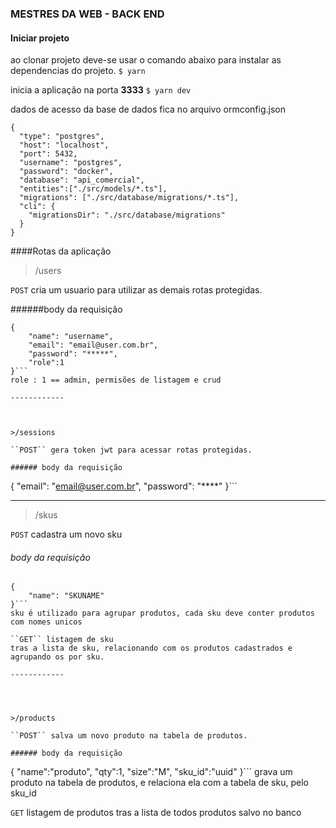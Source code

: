 ### MESTRES DA WEB - BACK END

#### Iniciar projeto
ao clonar projeto deve-se usar o comando abaixo para instalar as dependencias do projeto.
`$ yarn`

inicia a aplicação na porta **3333**
`$ yarn dev`

dados de acesso da base de dados fica no arquivo ormconfig.json
```
{
  "type": "postgres",
  "host": "localhost",
  "port": 5432,
  "username": "postgres",
  "password": "docker",
  "database": "api_comercial",
  "entities":["./src/models/*.ts"],
  "migrations": ["./src/database/migrations/*.ts"],
  "cli": {
    "migrationsDir": "./src/database/migrations"
  }
}
```
####Rotas da aplicação
>/users

``POST`` cria um usuario para utilizar as demais rotas protegidas.

######body da requisição
```
{
	"name": "username",
	"email": "email@user.com.br",
	"password": "*****",
	"role":1
}```
role : 1 == admin, permisões de listagem e crud

------------



>/sessions

``POST`` gera token jwt para acessar rotas protegidas.

###### body da requisição
```
{
	"email": "email@user.com.br",
	"password": "****"
}```

------------
>/skus

``POST`` cadastra um novo sku

###### body da requisição
```
{
	"name": "SKUNAME"
}```
sku é utilizado para agrupar produtos, cada sku deve conter produtos com nomes unicos

``GET`` listagem de sku
tras a lista de sku, relacionando com os produtos cadastrados e agrupando os por sku.

------------




>/products

``POST`` salva um novo produto na tabela de produtos.

###### body da requisição
```
{
	"name":"produto",
	"qty":1,
	"size":"M",
	"sku_id":"uuid"
}```
grava um produto na tabela de produtos, e relaciona ela com a tabela de sku, pelo sku_id

``GET`` listagem de produtos
tras a lista de todos produtos salvo no banco


